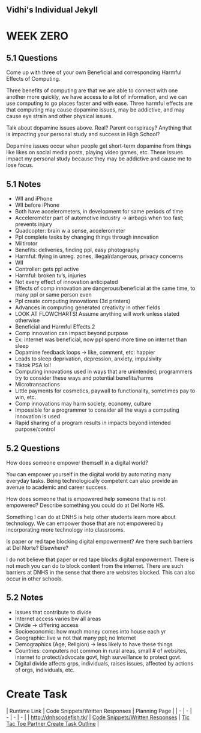 ## Vidhi's Individual Jekyll


# WEEK ZERO

## 5.1 Questions
Come up with three of your own Beneficial and corresponding Harmful Effects of Computing.

Three benefits of computing are that we are able to connect with one another more quickly, we have access to a lot of information, and we can use computing to go places faster and with ease. Three harmful effects are that computing may cause dopamine issues, may be addictive, and may cause eye strain and other physical issues.

Talk about dopamine issues above. Real? Parent conspiracy? Anything that is impacting your personal study and success in High School?

Dopamine issues occur when people get short-term dopamine from things like likes on social media posts, playing video games, etc. These issues impact my personal study because they may be addictive and cause me to lose focus.

## 5.1 Notes
* WII and iPhone
* WII before iPhone
* Both have accelerometers, in development for same periods of time
* Accelerometer part of automotive industry → airbags when too fast; prevents injury
* Quadcopter: brain w a sense, accelerometer
* Ppl complete tasks by changing things through innovation
* Miltirotor
* Benefits: deliveries, finding ppl, easy photography
* Harmful: flying in unreg. zones, illegal/dangerous, privacy concerns
* WII
* Controller: gets ppl active
* Harmful: broken tv’s, injuries
* Not every effect of innovation anticipated
* Effects of comp innovation are dangerous/beneficial at the same time, to many ppl or same person even
* Ppl create computing innovations (3d printers)
* Advances in computing generated creativity in other fields
* LOOK AT FLOWCHARTS! Assume anything will work unless stated otherwise
* Beneficial and Harmful Effects.2
* Comp innovation can impact beyond purpose
* Ex: internet was beneficial, now ppl spend more time on internet than sleep
* Dopamine feedback loops → like, comment, etc: happier
* Leads to sleep deprivation, depression, anxiety, impulsivity
* Tiktok PSA lol!
* Computing innovations used in ways that are unintended; programmers try to consider these ways and potential benefits/harms
* Microtransactions
* Little payments for cosmetics, paywall to functionality, sometimes pay to win, etc.
* Comp innovations may harm society, economy, culture
* Impossible for a programmer to consider all the ways a computing innovation is used
* Rapid sharing of a program results in impacts beyond intended purpose/control


## 5.2 Questions
How does someone empower themself in a digital world?

You can empower yourself in the digital world by automating many everyday tasks. Being technologically competent can also provide an avenue to academic and career success.

How does someone that is empowered help someone that is not empowered? Describe something you could do at Del Norte HS.

Something I can do at DNHS is help other students learn more about technology. We can empower those that are not empowered by incorporating more technology into classrooms.

Is paper or red tape blocking digital empowerment? Are there such barriers at Del Norte? Elsewhere?

I do not believe that paper or red tape blocks digital empowerment. There is not much you can do to block content from the internet. There are such barriers at DNHS in the sense that there are websites blocked. This can also occur in other schools.

## 5.2 Notes
* Issues that contribute to divide
* Internet access varies bw all areas
* Divide → differing access
* Socioeconomic: how much money comes into house each yr
* Geographic: live  w not that many ppl; no Internet
* Demographics (Age, Religion) → less likely to have these things
* Countries: computers not common in rural areas, small # of websites, internet to protect/advocate govt, high surveillance to protect govt.
* Digital divide affects grps, individuals, raises issues, affected by actions of orgs, individuals, etc.

# Create Task

| Runtime Link | Code Snippets/Written Responses | Planning Page |
| - | - | - | - | - |
| http://dnhscodefish.tk/ | [Code Snippets/Written Responses](https://github.com/arushi10/codefish/wiki/Vidhi---Written-Create-Task) | [Tic Tac Toe Partner Create Task Outline](https://github.com/arushi10/codefish/wiki/Vidhi-and-Saumya-Create-Task:--Tic-Tac-Toe) |
